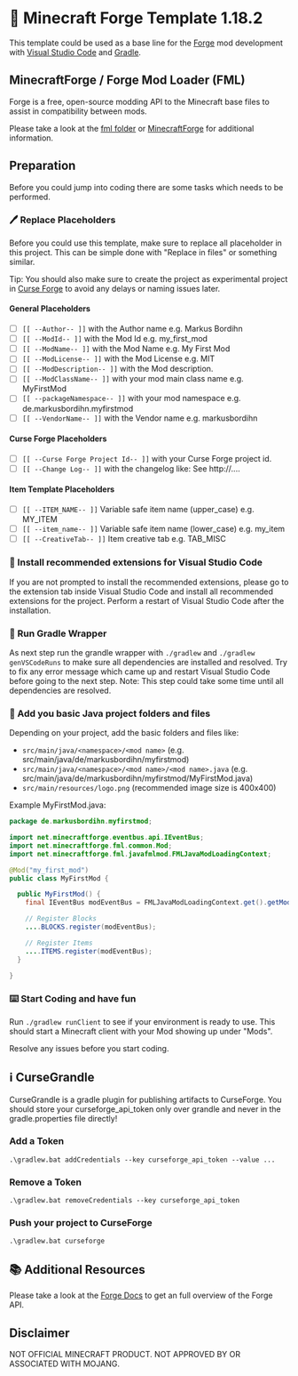 # 📄 Minecraft Forge Template 1.18.2

This template could be used as a base line for the [Forge][minecraft_forge] mod development with [Visual Studio Code][visual_studio_code] and [Gradle][gradle].

## MinecraftForge / Forge Mod Loader (FML)

Forge is a free, open-source modding API to the Minecraft base files to assist in compatibility between mods.

Please take a look at the [fml folder](fml/) or [MinecraftForge][minecraft_forge] for additional information.

## Preparation

Before you could jump into coding there are some tasks which needs to be performed.

### 🖊️ Replace Placeholders

Before you could use this template, make sure to replace all placeholder in this project.
This can be simple done with "Replace in files" or something similar.

Tip: You should also make sure to create the project as experimental project in [Curse Forge][curse_forge] to avoid any delays or naming issues later.

#### General Placeholders

- [ ] `[[ --Author-- ]]` with the Author name e.g. Markus Bordihn
- [ ] `[[ --ModId-- ]]` with the Mod Id e.g. my_first_mod
- [ ] `[[ --ModName-- ]]` with the Mod Name e.g. My First Mod
- [ ] `[[ --ModLicense-- ]]` with the Mod License e.g. MIT
- [ ] `[[ --ModDescription-- ]]` with the Mod description.
- [ ] `[[ --ModClassName-- ]]` with your mod main class name e.g. MyFirstMod
- [ ] `[[ --packageNamespace-- ]]` with your mod namespace e.g. de.markusbordihn.myfirstmod
- [ ] `[[ --VendorName-- ]]` with the Vendor name e.g. markusbordihn

#### Curse Forge Placeholders

- [ ] `[[ --Curse Forge Project Id-- ]]` with your Curse Forge project id.
- [ ] `[[ --Change Log-- ]]` with the changelog like: See http://....

#### Item Template Placeholders

- [ ] `[[ --ITEM_NAME-- ]]` Variable safe item name (upper_case) e.g. MY_ITEM
- [ ] `[[ --item_name-- ]]` Variable safe item name (lower_case) e.g. my_item
- [ ] `[[ --CreativeTab-- ]]` Item creative tab e.g. TAB_MISC

### 💾 Install recommended extensions for Visual Studio Code

If you are not prompted to install the recommended extensions, please go to the extension tab inside Visual Studio Code and install all recommended extensions for the project. Perform a restart of Visual Studio Code after the installation.

### 🏃 Run Gradle Wrapper

As next step run the grandle wrapper with `./gradlew` and `./gradlew genVSCodeRuns` to make sure all dependencies are installed and resolved.
Try to fix any error message which came up and restart Visual Studio Code before going to the next step.
Note: This step could take some time until all dependencies are resolved.

### 📂 Add you basic Java project folders and files

Depending on your project, add the basic folders and files like:

- `src/main/java/<namespace>/<mod name>` (e.g. src/main/java/de/markusbordihn/myfirstmod)
- `src/main/java/<namespace>/<mod name>/<mod name>.java` (e.g. src/main/java/de/markusbordihn/myfirstmod/MyFirstMod.java)
- `src/main/resources/logo.png` (recommended image size is 400x400)

Example MyFirstMod.java:

```java
package de.markusbordihn.myfirstmod;

import net.minecraftforge.eventbus.api.IEventBus;
import net.minecraftforge.fml.common.Mod;
import net.minecraftforge.fml.javafmlmod.FMLJavaModLoadingContext;

@Mod("my_first_mod")
public class MyFirstMod {

  public MyFirstMod() {
    final IEventBus modEventBus = FMLJavaModLoadingContext.get().getModEventBus();

    // Register Blocks
    ....BLOCKS.register(modEventBus);

    // Register Items
    ....ITEMS.register(modEventBus);
  }

}
```

### ⌨️ Start Coding and have fun

Run `./gradlew runClient` to see if your environment is ready to use.
This should start a Minecraft client with your Mod showing up under "Mods".

Resolve any issues before you start coding.

## ℹ️ CurseGrandle

CurseGrandle is a gradle plugin for publishing artifacts to CurseForge.
You should store your curseforge_api_token only over grandle and never in the gradle.properties file directly!

### Add a Token

`.\gradlew.bat addCredentials --key curseforge_api_token --value ...`

### Remove a Token

`.\gradlew.bat removeCredentials --key curseforge_api_token`

### Push your project to CurseForge

`.\gradlew.bat curseforge`

## 📚 Additional Resources

Please take a look at the [Forge Docs][forge_docs] to get an full overview of the Forge API.

## Disclaimer

NOT OFFICIAL MINECRAFT PRODUCT. NOT APPROVED BY OR ASSOCIATED WITH MOJANG.

[curse_forge]: https://www.curseforge.com/
[forge_docs]: https://mcforge.readthedocs.io/en/latest/
[gradle]: https://docs.gradle.org/
[minecraft_forge]: https://github.com/MinecraftForge/MinecraftForge
[visual_studio_code]: https://code.visualstudio.com/

